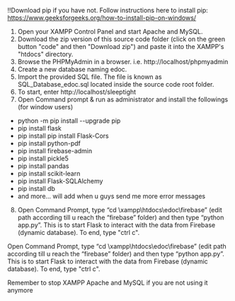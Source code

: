 !!Download pip if you have not. Follow instructions here to install pip: https://www.geeksforgeeks.org/how-to-install-pip-on-windows/
1.	Open your XAMPP Control Panel and start Apache and MySQL.
2.	Download the zip version of this source code folder (click on the green button "code" and then "Download zip") and paste it into the XAMPP's "htdocs" directory.
3.	Browse the PHPMyAdmin in a browser. i.e. http://localhost/phpmyadmin
4.	Create a new database naming edoc.
5.	Import the provided SQL file. The file is known as SQL_Database_edoc.sql located inside the source code root folder.
6.	To start, enter http://localhost/sleeptight
7.	Open Command prompt & run as administrator and install the followings (for window users)
- python -m pip install --upgrade pip
-	pip install flask
-	pip install pip install Flask-Cors
-	pip install python-pdf
-	pip install firebase-admin
-	pip install pickle5 
-	pip install pandas
-	pip install scikit-learn
-	pip install Flask-SQLAlchemy
-	pip install db
-	and more… will add when u guys send me more error messages
8.	Open Command Prompt, type “cd \xampp\htdocs\edoc\firebase” (edit path according till u reach the “firebase” folder) and then type “python app.py”. This is to start Flask to interact with the data from Firebase (dynamic database). To end, type "ctrl c".

Open Command Prompt, type “cd \xampp\htdocs\edoc\firebase” (edit path according till u reach the “firebase” folder) and then type “python app.py”. This is to start Flask to interact with the data from Firebase (dynamic database). To end, type "ctrl c".

Remember to stop XAMPP Apache and MySQL if you are not using it anymore
